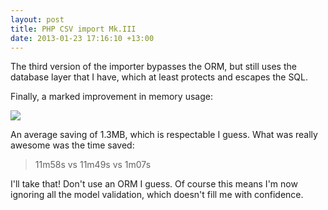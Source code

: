 ```yaml
---
layout: post
title: PHP CSV import Mk.III
date: 2013-01-23 17:16:10 +13:00
---
```

The third version of the importer bypasses the ORM, but still uses the database layer that I have, which at least protects and escapes the SQL.

Finally, a marked improvement in memory usage:

![](/img/2013/jan/DB1.png)

An average saving of 1.3MB, which is respectable I guess. What was really awesome was the time saved:

>11m58s vs 11m49s vs 1m07s

I'll take that! Don't use an ORM I guess. Of course this means I'm now ignoring all the model validation, which doesn't fill me with confidence.
